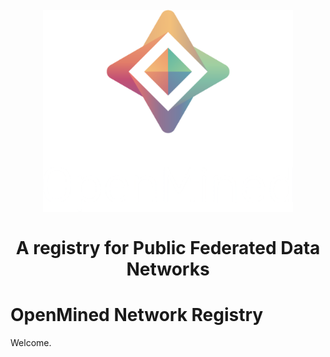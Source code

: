 <h1 align="center">

  <br>
  <a href="http://duet.openmined.org/"><img src="omnet.png" alt="Federated Network Registry" width="400"></a>
  <br>
  <br>
  A registry for Public Federated Data Networks
  <br>

</h1>

# OpenMined Network Registry

Welcome.
